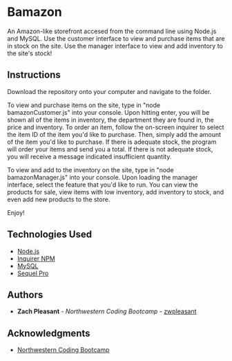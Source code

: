 # Bamazon
An Amazon-like storefront accesed from the command line using Node.js and MySQL. Use the customer interface to view and purchase items that are in stock on the site. Use the manager interface to view and add inventory to the site's stock!

## Instructions
Download the repository onto your computer and navigate to the folder. 

To view and purchase items on the site, type in "node bamazonCustomer.js" into your console. Upon hitting enter, you will be shown all of the items in inventory, the department they are found in, the price and inventory. To order an item, follow the on-screen inquirer to select the item ID of the item you'd like to purchase. Then, simply add the amount of the item you'd like to purchase. If there is adequate stock, the program will order your items and send you a total. If there is not adequate stock, you will receive a message indicated insufficient quantity.

To view and add to the inventory on the site, type in "node bamazonManager.js" into your console. Upon loading the manager interface, select the feature that you'd like to run. You can view the products for sale, view items with low inventory, add inventory to stock, and even add new products to the store.

Enjoy!

## Technologies Used
- [Node.js](https://nodejs.org/en/docs/)
- [Inquirer NPM](https://www.npmjs.com/package/inquirer)
- [MySQL](https://dev.mysql.com/doc/)
- [Sequel Pro](https://sequelpro.com/docs)

## Authors
- **Zach Pleasant** - *Northwestern Coding Bootcamp* - [zwpleasant](https://github.com/zwpleasant)

## Acknowledgments
- [Northwestern Coding Bootcamp](https://bootcamp.northwestern.edu/coding/)
